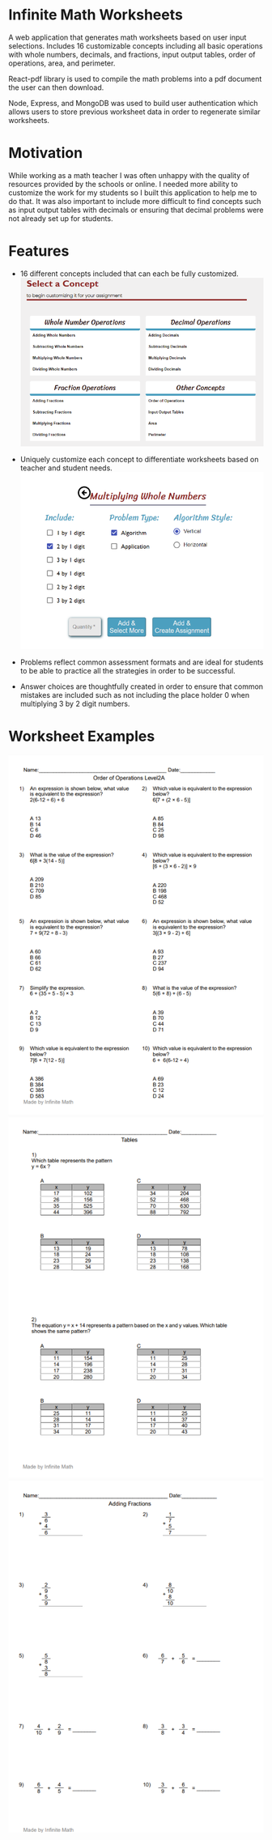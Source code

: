 # Infinite Math Worksheets 
A web application that generates math worksheets based on user input selections. Includes 16 customizable concepts including all basic operations with whole numbers, decimals, and fractions, input output tables, order of operations, area, and perimeter. 

React-pdf library is used to compile the math problems into a pdf document the user can then download. 

Node, Express, and MongoDB was used to build user authentication which allows users to store previous worksheet data in order to regenerate similar worksheets. 

# Motivation
While working as a math teacher I was often unhappy with the quality of resources provided by the schools or online. I needed more ability to customize the work for my students so I built 
this application to help me to do that. It was also important to include more difficult to find concepts such as input output tables with decimals or ensuring that decimal
problems were not already set up for students. 


# Features
* 16 different concepts included that can each be fully customized.
![](/front-end/src/app-files/images/RMSelectConcept.png)

* Uniquely customize each concept to differentiate worksheets based on teacher and student needs.
![](/front-end/src/app-files/images/RMCustomize.png)
* Problems reflect common assessment formats and are ideal for students to be able to practice all the strategies in order to be successful.
* Answer choices are thoughtfully created in order to ensure that common mistakes are included such as not including the place holder 0 when multiplying 3 by 2 digit numbers.

# Worksheet Examples
![](/front-end/src/app-files/images/orderops2A.png)
![](/front-end/src/app-files/images/tables.png)
![](/front-end/src/app-files/images/fractions.png)

